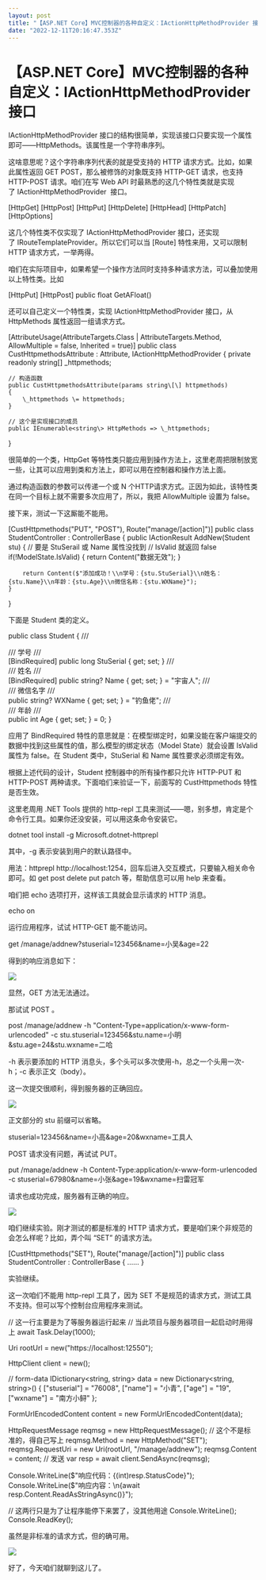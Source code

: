 ```yaml
---
layout: post
title: "【ASP.NET Core】MVC控制器的各种自定义：IActionHttpMethodProvider 接口"
date: "2022-12-11T20:16:47.353Z"
---
```

【ASP.NET Core】MVC控制器的各种自定义：IActionHttpMethodProvider 接口
=======================================================

IActionHttpMethodProvider 接口的结构很简单，实现该接口只要实现一个属性即可——HttpMethods。该属性是一个字符串序列。

这啥意思呢？这个字符串序列代表的就是受支持的 HTTP 请求方式。比如，如果此属性返回 GET POST，那么被修饰的对象既支持 HTTP-GET 请求，也支持 HTTP-POST 请求。咱们在写 Web API 时最熟悉的这几个特性类就是实现了 IActionHttpMethodProvider  接口。

\[HttpGet\]
\[HttpPost\]
\[HttpPut\]
\[HttpDelete\]
\[HttpHead\]
\[HttpPatch\]
\[HttpOptions\]

这几个特性类不仅实现了 IActionHttpMethodProvider 接口，还实现了 IRouteTemplateProvider。所以它们可以当 \[Route\] 特性来用，又可以限制 HTTP 请求方式，一举两得。

咱们在实际项目中，如果希望一个操作方法同时支持多种请求方法，可以叠加使用以上特性类。比如

\[HttpPut\]
\[HttpPost\]
public float GetAFloat()

还可以自己定义一个特性类，实现 IActionHttpMethodProvider 接口，从 HttpMethods 属性返回一组请求方式。

\[AttributeUsage(AttributeTargets.Class | AttributeTargets.Method, AllowMultiple = false, Inherited = true)\]
public class CustHttpmethodsAttribute : Attribute, IActionHttpMethodProvider
{
    private readonly string\[\] \_httpmethods;

    // 构造函数
    public CustHttpmethodsAttribute(params string\[\] httpmethods)
    {
        \_httpmethods \= httpmethods;
    }

    // 这个是实现接口的成员
    public IEnumerable<string\> HttpMethods => \_httpmethods;
}

很简单的一个类，HttpGet 等特性类只能应用到操作方法上，这里老周把限制放宽一些，让其可以应用到类和方法上，即可以用在控制器和操作方法上面。

通过构造函数的参数可以传递一个或 N 个HTTP请求方式。正因为如此，该特性类在同一个目标上就不需要多次应用了，所以，我把 AllowMultiple 设置为 false。

接下来，测试一下这厮能不能用。

\[CustHttpmethods("PUT", "POST"), Route("manage/\[action\]")\]
public class StudentController : ControllerBase
{
    public IActionResult AddNew(Student stu)
    {
        // 要是 StuSerail 或 Name 属性没找到
        // IsValid 就返回 false
        if(!ModelState.IsValid)
        {
            return Content("数据无效");
        }

        return Content($"添加成功！\\n学号：{stu.StuSerial}\\n姓名：{stu.Name}\\n年龄：{stu.Age}\\n微信名称：{stu.WXName}");
    }
}

下面是 Student 类的定义。

public class Student
{
    /// <summary>
    /// 学号
    /// </summary>
    \[BindRequired\]
    public long StuSerial { get; set; }
    /// <summary>
    /// 姓名
    /// </summary>
    \[BindRequired\]
    public string? Name { get; set; } = "宇宙人";
    /// <summary>
    /// 微信名字
    /// </summary>
    public string? WXName { get; set; } = "钓鱼佬";
    /// <summary>
    /// 年龄
    /// </summary>
    public int Age { get; set; } = 0;
}

应用了 BindRequired 特性的意思就是：在模型绑定时，如果没能在客户端提交的数据中找到这些属性的值，那么模型的绑定状态（Model State）就会设置 IsValid 属性为 false。在 Student 类中，StuSerial 和 Name 属性要求必须绑定有效。

根据上述代码的设计，Student 控制器中的所有操作都只允许 HTTP-PUT 和 HTTP-POST 两种请求。下面咱们来验证一下，前面写的 CustHttpmethods 特性是否生效。

这里老周用 .NET Tools 提供的 http-repl 工具来测试——嗯，别多想，肯定是个命令行工具。如果你还没安装，可以用这条命令安装它。

dotnet tool install -g Microsoft.dotnet-httprepl

其中，-g 表示安装到用户的默认路径中。

用法：httprepl http://localhost:1254，回车后进入交互模式，只要输入相关命令即可。如 get post delete put patch 等，帮助信息可以用 help 来查看。

咱们把 echo 选项打开，这样该工具就会显示请求的 HTTP 消息。

echo on

运行应用程序，试试 HTTP-GET 能不能访问。

get /manage/addnew?stuserial=123456&name=小吴&age=22

得到的响应消息如下：

![](https://img2023.cnblogs.com/blog/367389/202212/367389-20221211121327941-1528332113.png)

显然，GET 方法无法通过。

那试试 POST 。

post /manage/addnew -h "Content-Type=application/x-www-form-urlencoded" -c stu.stuserial=123456&stu.name=小明&stu.age=24&stu.wxname=二哈

\-h 表示要添加的 HTTP 消息头，多个头可以多次使用-h，总之一个头用一次-h；-c 表示正文（body）。

这一次提交很顺利，得到服务器的正确回应。

![](https://img2023.cnblogs.com/blog/367389/202212/367389-20221211121834404-398174202.png)

正文部分的 stu 前缀可以省略。

stuserial\=123456&name\=小高&age\=20&wxname\=工具人

POST 请求没有问题，再试试 PUT。

put /manage/addnew -h Content-Type:application/x-www-form-urlencoded -c stuserial=67980&name=小张&age=19&wxname=扫雷冠军

请求也成功完成，服务器有正确的响应。

![](https://img2023.cnblogs.com/blog/367389/202212/367389-20221211122343372-572717889.png)

咱们继续实验。刚才测试的都是标准的 HTTP 请求方式，要是咱们来个非规范的会怎么样呢？比如，弄个叫 “SET” 的请求方法。

\[CustHttpmethods("SET"), Route("manage/\[action\]")\]
public class StudentController : ControllerBase
{
      ……
}

实验继续。

这一次咱们不能用 http-repl 工具了，因为 SET 不是规范的请求方式，测试工具不支持。但可以写个控制台应用程序来测试。

// 这一行主要是为了等服务器运行起来
// 当此项目与服务器项目一起启动时用得上
await Task.Delay(1000);

Uri rootUrl \= new("https://localhost:12550");

HttpClient client \= new();

// form-data
IDictionary<string, string\> data = new Dictionary<string, string\>()
{
    \["stuserial"\] = "76008",
    \["name"\] = "小青",
    \["age"\] = "19",
    \["wxname"\] = "南方小鲟"
};

FormUrlEncodedContent content \= new FormUrlEncodedContent(data);

HttpRequestMessage reqmsg \= new HttpRequestMessage();
// 这个不是标准的，得自己写上
reqmsg.Method = new HttpMethod("SET");
reqmsg.RequestUri \= new Uri(rootUrl, "/manage/addnew");
reqmsg.Content \= content;
// 发送
var resp = await client.SendAsync(reqmsg);

Console.WriteLine($"响应代码：{(int)resp.StatusCode}");
Console.WriteLine($"响应内容：\\n{await resp.Content.ReadAsStringAsync()}");

// 这两行只是为了让程序能停下来罢了，没其他用途
Console.WriteLine();
Console.ReadKey();

虽然是非标准的请求方式，但的确可用。

![](https://img2023.cnblogs.com/blog/367389/202212/367389-20221211124454969-81995239.png)

好了，今天咱们就聊到这儿了。